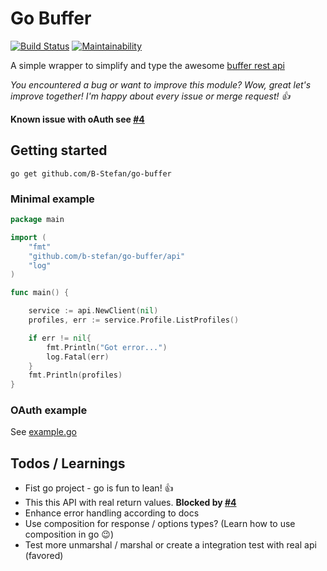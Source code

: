 # Go Buffer 
[![Build Status](https://travis-ci.org/B-Stefan/go-buffer.svg?branch=master)](https://travis-ci.org/B-Stefan/go-buffer)
[![Maintainability](https://api.codeclimate.com/v1/badges/8391f026b21e3a252567/maintainability)](https://codeclimate.com/github/B-Stefan/go-buffer/maintainability)

A simple wrapper to simplify and type the awesome [buffer rest api](https://buffer.com/developers/api)

*You encountered a bug or want to improve this module? 
Wow, great let's improve together! I'm happy about every issue or merge request! 👍*

**Known issue with oAuth see [#4](https://github.com/B-Stefan/go-buffer/issues/4)**

## Getting started

`go get github.com/B-Stefan/go-buffer`

### Minimal example

````go
package main

import (
	"fmt"
	"github.com/b-stefan/go-buffer/api"
	"log"
)

func main() {

	service := api.NewClient(nil)
	profiles, err := service.Profile.ListProfiles()

	if err != nil{
		fmt.Println("Got error...")
		log.Fatal(err)
	}
	fmt.Println(profiles)
}
````

### OAuth example 

See [example.go](./example.go)


## Todos / Learnings

* Fist go project - go is fun to lean! 👍
* This this API with real return values. **Blocked by [#4](https://github.com/B-Stefan/go-buffer/issues/4)**
* Enhance error handling according to docs 
* Use composition for response / options types? (Learn how to use composition in go 😉)
* Test more unmarshal / marshal or create a integration test with real api (favored)